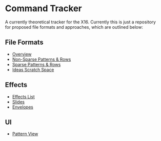 Command Tracker
===============

A currently theoretical tracker for the X16. Currently this is just a
repository for proposed file formats and approaches, which are outlined
below:

File Formats
------------

  * [Overview](file_formats/file_format.md)
  * [Non-Sparse Patterns & Rows](file_formats/full_pattern_format.md)
  * [Sparse Patterns & Rows](file_formats/sparse_pattern_format.md)
  * [Ideas Scratch Space](file_formats/ideas.md)


Effects
-------

  * [Effects List](effects/index.md)
  * [Slides](effects/slides.md)
  * [Envelopes](effects/envelopes.md)

UI
--

  * [Pattern View](ui/patterns.md)
